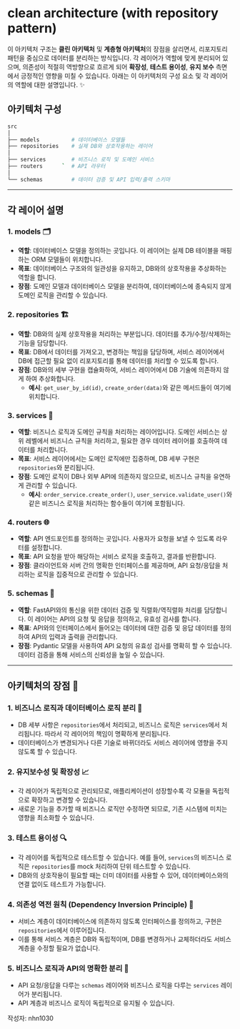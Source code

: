 # clean architecture (with repository pattern)

이 아키텍처 구조는 **클린 아키텍처** 및 **계층형 아키텍처**의 장점을 살리면서, 리포지토리 패턴을 중심으로 데이터를 분리하는 방식입니다. 각 레이어가 역할에 맞게 분리되어 있으며, 의존성이 적절히 역방향으로 흐르게 되어 **확장성**, **테스트 용이성**, **유지 보수** 측면에서 긍정적인 영향을 미칠 수 있습니다. 아래는 이 아키텍처의 구성 요소 및 각 레이어의 역할에 대한 설명입니다. ✨

## 아키텍처 구성

```bash
src
│
├── models          # 데이터베이스 모델들
├── repositories    # 실제 DB와 상호작용하는 레이어
│
├── services        # 비즈니스 로직 및 도메인 서비스
├── routers      `  # API 라우터
│
└── schemas         # 데이터 검증 및 API 입력/출력 스키마

```

---

## 각 레이어 설명

### **1. models** 🗂️

- **역할**: 데이터베이스 모델을 정의하는 곳입니다. 이 레이어는 실제 DB 테이블을 매핑하는 ORM 모델들이 위치합니다.
- **목표**: 데이터베이스 구조와의 일관성을 유지하고, DB와의 상호작용을 추상화하는 역할을 합니다.
- **장점**: 도메인 모델과 데이터베이스 모델을 분리하여, 데이터베이스에 종속되지 않게 도메인 로직을 관리할 수 있습니다.

### **2. repositories** 🏗️

- **역할**: DB와의 실제 상호작용을 처리하는 부분입니다. 데이터를 추가/수정/삭제하는 기능을 담당합니다.
- **목표**: DB에서 데이터를 가져오고, 변경하는 책임을 담당하며, 서비스 레이어에서 DB에 접근할 필요 없이 리포지토리를 통해 데이터를 처리할 수 있도록 합니다.
- **장점**: DB와의 세부 구현을 캡슐화하여, 서비스 레이어에서 DB 기술에 의존하지 않게 하여 추상화합니다.
  - **예시**: `get_user_by_id(id)`, `create_order(data)`와 같은 메서드들이 여기에 위치합니다.

### **3. services** 💼

- **역할**: 비즈니스 로직과 도메인 규칙을 처리하는 레이어입니다. 도메인 서비스는 상위 레벨에서 비즈니스 규칙을 처리하고, 필요한 경우 데이터 레이어를 호출하여 데이터를 처리합니다.
- **목표**: 서비스 레이어에서는 도메인 로직에만 집중하며, DB 세부 구현은 `repositories`와 분리됩니다.
- **장점**: 도메인 로직이 DB나 외부 API에 의존하지 않으므로, 비즈니스 규칙을 유연하게 관리할 수 있습니다.
  - **예시**: `order_service.create_order()`, `user_service.validate_user()`와 같은 비즈니스 로직을 처리하는 함수들이 여기에 포함됩니다.

### **4. routers** 🌐

- **역할**: API 엔드포인트를 정의하는 곳입니다. 사용자가 요청을 보낼 수 있도록 라우터를 설정합니다.
- **목표**: API 요청을 받아 해당하는 서비스 로직을 호출하고, 결과를 반환합니다.
- **장점**: 클라이언트와 서버 간의 명확한 인터페이스를 제공하며, API 요청/응답을 처리하는 로직을 집중적으로 관리할 수 있습니다.

### **5. schemas** 📝

- **역할**: FastAPI와의 통신을 위한 데이터 검증 및 직렬화/역직렬화 처리를 담당합니다. 이 레이어는 API의 요청 및 응답을 정의하고, 유효성 검사를 합니다.
- **목표**: API와의 인터페이스에서 들어오는 데이터에 대한 검증 및 응답 데이터를 정의하여 API의 입력과 출력을 관리합니다.
- **장점**: Pydantic 모델을 사용하여 API 요청의 유효성 검사를 명확히 할 수 있습니다. 데이터 검증을 통해 서비스의 신뢰성을 높일 수 있습니다.

---

## 아키텍처의 장점 🌟

### 1. **비즈니스 로직과 데이터베이스 로직 분리** 🔄

- DB 세부 사항은 `repositories`에서 처리되고, 비즈니스 로직은 `services`에서 처리됩니다. 따라서 각 레이어의 책임이 명확하게 분리됩니다.
- 데이터베이스가 변경되거나 다른 기술로 바뀌더라도 서비스 레이어에 영향을 주지 않도록 할 수 있습니다.

### 2. **유지보수성 및 확장성** 📈

- 각 레이어가 독립적으로 관리되므로, 애플리케이션이 성장할수록 각 모듈을 독립적으로 확장하고 변경할 수 있습니다.
- 새로운 기능을 추가할 때 비즈니스 로직만 수정하면 되므로, 기존 시스템에 미치는 영향을 최소화할 수 있습니다.

### 3. **테스트 용이성** 🔍

- 각 레이어를 독립적으로 테스트할 수 있습니다. 예를 들어, `services`의 비즈니스 로직은 `repositories`를 mock 처리하여 단위 테스트할 수 있습니다.
- DB와의 상호작용이 필요할 때는 더미 데이터를 사용할 수 있어, 데이터베이스와의 연결 없이도 테스트가 가능합니다.

### 4. **의존성 역전 원칙 (Dependency Inversion Principle)** 🔄

- 서비스 계층이 데이터베이스에 의존하지 않도록 인터페이스를 정의하고, 구현은 `repositories`에서 이루어집니다.
- 이를 통해 서비스 계층은 DB와 독립적이며, DB를 변경하거나 교체하더라도 서비스 계층을 수정할 필요가 없습니다.

### 5. **비즈니스 로직과 API의 명확한 분리** 🎯

- API 요청/응답을 다루는 `schemas` 레이어와 비즈니스 로직을 다루는 `services` 레이어가 분리됩니다.
- API 계층과 비즈니스 로직이 독립적으로 유지될 수 있습니다.


작성자: nhn1030
